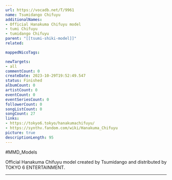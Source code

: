 ```yaml
---
url: https://vocadb.net/T/9961
name: Tsumidango Chifuyu
additionalNames: 
- Official Hanakuma Chifuyu model
- tumi Chifuyu
- tumidango Chifuyu
parent: "[[tsumi-shiki-model]]"
related:

mappedNicoTags:

newTargets:
- all
commentCount: 0
createDate: 2023-10-29T19:52:49.547
status: Finished
albumCount: 0
artistCount: 0
eventCount: 0
eventSeriesCount: 0
followerCount: 0
songListCount: 0
songCount: 27
links: 
- https://tokyo6.tokyo/hanakumachifuyu/
- https://synthv.fandom.com/wiki/Hanakuma_Chifuyu
picture: true
descriptionLength: 95
---
```


#MMD_Models

Official Hanakuma Chifuyu model created by Tsumidango and distributed by TOKYO 6 ENTERTAINMENT.

---

